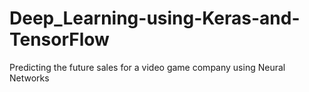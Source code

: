 # Deep_Learning-using-Keras-and-TensorFlow
Predicting the future sales for a video game company using Neural Networks
